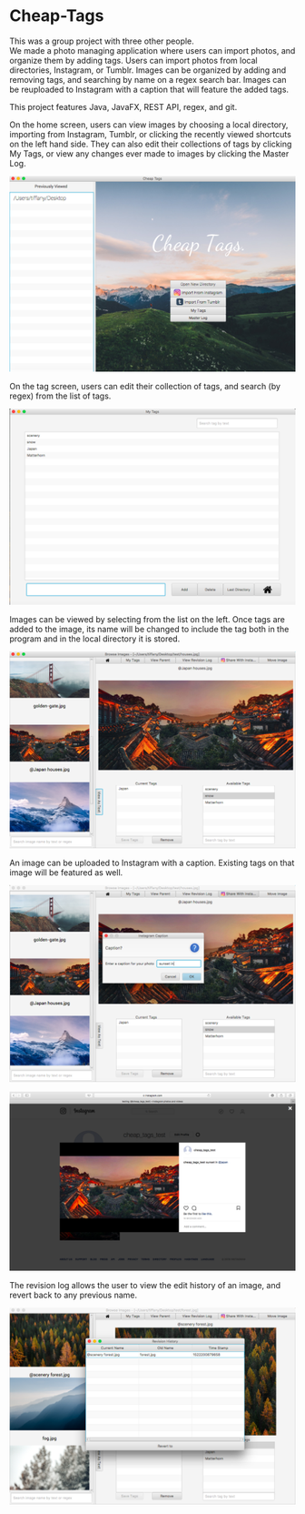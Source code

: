 # Cheap-Tags
This was a group project with three other people.  
We made a photo managing application where users can import photos, and organize them by adding tags. Users can import photos from local directories, Instagram, or Tumblr. Images can be organized by adding and removing tags, and searching by name on a regex search bar. Images can be reuploaded to Instagram with a caption that will feature the added tags.

This project features Java, JavaFX, REST API, regex, and git. 

On the home screen, users can view images by choosing a local directory, importing from Instagram, Tumblr, or clicking the recently viewed shortcuts on the left hand side. They can also edit their collections of tags by clicking My Tags, or view any changes ever made to images by clicking the Master Log.  

![home screen](/images/home.png)

On the tag screen, users can edit their collection of tags, and search (by regex) from the list of tags.  

![tag screen](/images/tag.png)

Images can be viewed by selecting from the list on the left. Once tags are added to the image, its name will be changed to include the tag both in the program and in the local directory it is stored. 

![add tag to image](/images/addtag.png)

An image can be uploaded to Instagram with a caption. Existing tags on that image will be featured as well.

![upload to insta](/images/upload.png)

![verify insta](/images/instagramdemo.png)

The revision log allows the user to view the edit history of an image, and revert back to any previous name.

![revert](/images/revert.png)
